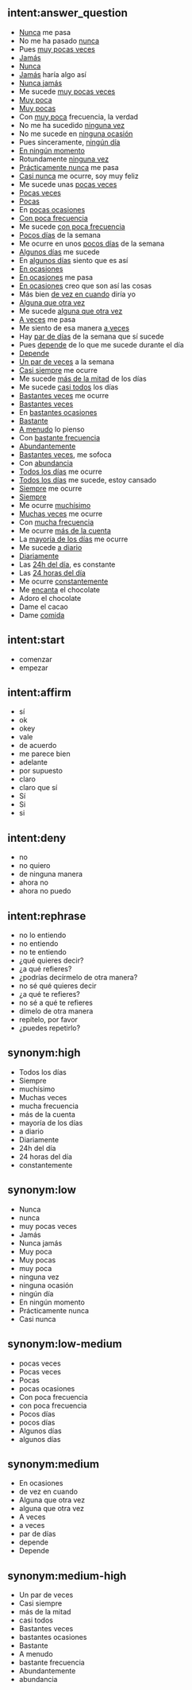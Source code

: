 ## intent:answer_question
- [Nunca](frequency:low) me pasa
- No me ha pasado [nunca](frequency:low)
- Pues [muy pocas veces](frequency:low)
- [Jamás](frequency:low)
- [Nunca](frequency:low)
- [Jamás](frequency:low) haría algo así
- [Nunca jamás](frequency:low)
- Me sucede [muy pocas veces](frequency:low)
- [Muy poca](frequency:low)
- [Muy pocas](frequency:low)
- Con [muy poca](frequency:low) frecuencia, la verdad
- No me ha sucedido [ninguna vez](frequency:low)
- No me sucede en [ninguna ocasión](frequency:low)
- Pues sinceramente, [ningún día](frequency:low)
- [En ningún momento](frequency:low)
- Rotundamente [ninguna vez](frequency:low)
- [Prácticamente nunca](frequency:low) me pasa
- [Casi nunca](frequency:low) me ocurre, soy muy feliz
- Me sucede unas [pocas veces](frequency:low-medium)
- [Pocas veces](frequency:low-medium)
- [Pocas](frequency:low-medium)
- En [pocas ocasiones](frequency:low-medium)
- [Con poca frecuencia](frequency:low-medium)
- Me sucede [con poca frecuencia](frequency:low-medium)
- [Pocos días](frequency:low-medium) de la semana
- Me ocurre en unos [pocos días](frequency:low-medium) de la semana
- [Algunos días](frequency:low-medium) me sucede
- En [algunos días](frequency:low-medium) siento que es así
- [En ocasiones](frequency:medium)
- [En ocasiones](frequency:medium) me pasa
- [En ocasiones](frequency:medium) creo que son así las cosas
- Más bien [de vez en cuando](frequency:medium) diría yo
- [Alguna que otra vez](frequency:medium)
- Me sucede [alguna que otra vez](frequency:medium)
- [A veces](frequency:medium) me pasa
- Me siento de esa manera [a veces](frequency:medium)
- Hay [par de días](frequency:medium) de la semana que sí sucede
- Pues [depende](frequency:medium) de lo que me sucede durante el día
- [Depende](frequency:medium)
- [Un par de veces](frequency:medium-high) a la semana
- [Casi siempre](frequency:medium-high) me ocurre
- Me sucede [más de la mitad](frequency:medium-high) de los días
- Me sucede [casi todos](frequency:medium-high) los días
- [Bastantes veces](frequency:medium-high) me ocurre
- [Bastantes veces](frequency:medium-high)
- En [bastantes ocasiones](frequency:medium-high)
- [Bastante](frequency:medium-high)
- [A menudo](frequency:medium-high) lo pienso
- Con [bastante frecuencia](frequency:medium-high)
- [Abundantemente](frequency:medium-high)
- [Bastantes veces](frequency:medium-high), me sofoca
- Con [abundancia](frequency:medium-high)
- [Todos los días](frequency:high) me ocurre
- [Todos los días](frequency:high) me sucede, estoy cansado
- [Siempre](frequency:high) me ocurre
- [Siempre](frequency:high)
- Me ocurre [muchísimo](frequency:high)
- [Muchas veces](frequency:high) me ocurre
- Con [mucha frecuencia](frequency:high)
- Me ocurre [más de la cuenta](frequency:high)
- La [mayoría de los días](frequency:high) me ocurre
- Me sucede [a diario](frequency:high)
- [Diariamente](frequency:high)
- Las [24h del día](frequency:high), es constante
- Las [24 horas del día](frequency:high)
- Me ocurre [constantemente](frequency:high)
- Me [encanta](frequency) el chocolate
- Adoro el chocolate
- Dame el cacao
- Dame [comida](frequency)

## intent:start
- comenzar
- empezar

## intent:affirm
- sí
- ok
- okey
- vale
- de acuerdo
- me parece bien
- adelante
- por supuesto
- claro
- claro que sí
- Sí
- Si
- si

## intent:deny
- no
- no quiero
- de ninguna manera
- ahora no
- ahora no puedo

## intent:rephrase
- no lo entiendo
- no entiendo
- no te entiendo
- ¿qué quieres decir?
- ¿a qué refieres?
- ¿podrías decírmelo de otra manera?
- no sé qué quieres decir
- ¿a qué te refieres?
- no sé a qué te refieres
- dímelo de otra manera
- repítelo, por favor
- ¿puedes repetirlo?

## synonym:high
- Todos los días
- Siempre
- muchísimo
- Muchas veces
- mucha frecuencia
- más de la cuenta
- mayoría de los días
- a diario
- Diariamente
- 24h del día
- 24 horas del día
- constantemente

## synonym:low
- Nunca
- nunca
- muy pocas veces
- Jamás
- Nunca jamás
- Muy poca
- Muy pocas
- muy poca
- ninguna vez
- ninguna ocasión
- ningún día
- En ningún momento
- Prácticamente nunca
- Casi nunca

## synonym:low-medium
- pocas veces
- Pocas veces
- Pocas
- pocas ocasiones
- Con poca frecuencia
- con poca frecuencia
- Pocos días
- pocos días
- Algunos días
- algunos días

## synonym:medium
- En ocasiones
- de vez en cuando
- Alguna que otra vez
- alguna que otra vez
- A veces
- a veces
- par de días
- depende
- Depende

## synonym:medium-high
- Un par de veces
- Casi siempre
- más de la mitad
- casi todos
- Bastantes veces
- bastantes ocasiones
- Bastante
- A menudo
- bastante frecuencia
- Abundantemente
- abundancia
